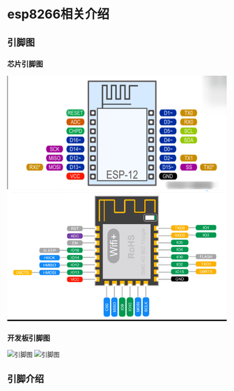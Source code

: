 # esp8266相关介绍

## 引脚图
### 芯片引脚图
![引脚图](../img/esp8266-引脚.png)
![引脚图](../img/esp8266-引脚(2).png)

### 开发板引脚图
![引脚图](../img/ESP8266-开发板引脚图.png)
![引脚图](../img/ESP8266-开发板引脚图(2).png)

## 引脚介绍

